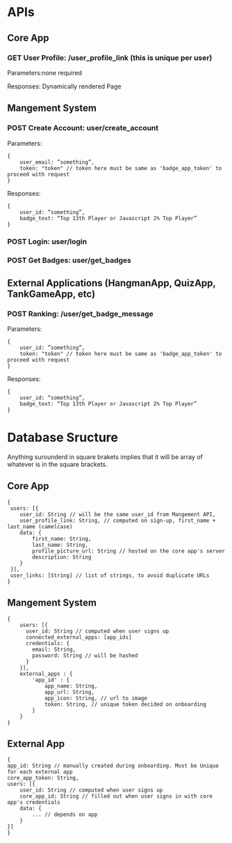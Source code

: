 # APIs
## Core App

### GET User Profile: /user_profile_link (this is unique per user)
Parameters:none required

Responses: Dynamically rendered Page

## Mangement System
### POST Create Account: user/create_account
Parameters:
```
{ 
    user_email: ”something”, 
    token: "token" // token here must be same as 'badge_app_token' to proceed with request
}
```

Responses:
```
{ 
    user_id: “something”, 
    badge_text: “Top 13th Player or Javascript 2% Top Player” 
}
```

### POST Login: user/login
### POST Get Badges: user/get_badges

## External Applications (HangmanApp, QuizApp, TankGameApp, etc)

### POST Ranking: /user/get_badge_message

Parameters:
```
{ 
    user_id: ”something”, 
    token: "token" // token here must be same as 'badge_app_token' to proceed with request
}
```

Responses:
```
{ 
    user_id: “something”, 
    badge_text: “Top 13th Player or Javascript 2% Top Player” 
}
```

# Database Sructure
Anything surounderd in square brakets implies that it will be array of whatever is in the square brackets.

## Core App
```
{
 users: [{
    user_id: String // will be the same user_id from Mangement API,
    user_profile_link: String, // computed on sign-up, first_name + last_name (camelcase)
    data: {
        first_name: String,
        last_name: String,
        profile_picture_url: String // hosted on the core app's server
        description: String
    }
 }],
 user_links: [String] // list of strings, to avoid duplicate URLs
}
```

## Mangement System
```
{
    users: [{
      user_id: String // computed when user signs up
      connected_external_apps: [app_ids] 
      credentials: {
        email: String,
        password: String // will be hashed
      }
    }],
    external_apps : {
        'app_id' : {
            app_name: String,
            app_url: String,
            app_icon: String, // url to image
            token: String, // unique token decided on onboarding
        }
    }
}
```

## External App
```
{
app_id: String // manually created during onboarding. Must be Unique for each external app
core_app_token: String,
users: [{
    user_id: String // computed when user signs up
    core_app_id: String // filled out when user signs in with core app's credentials
    data: {
        ... // depends on app
    }
}]
}
```
